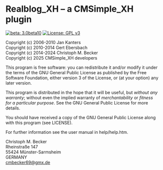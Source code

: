 Realblog_XH – a CMSimple_XH plugin
====================================

[![beta: 3.0beta10](https://img.shields.io/badge/beta-3.0beta10-red.svg)](https://github.com/cmsimple-xh/realblog_xh/releases)
[![License: GPL v3](https://img.shields.io/badge/License-GPL%20v3-blue.svg)](http://www.gnu.org/licenses/gpl-3.0)

Copyright (c) 2006-2010 Jan Kanters  
Copyright (c) 2010-2014 Gert Ebersbach  
Copyright (c) 2014-2024 Christoph M. Becker  
Copyright (c) 2025 CMSimple_XH developers  

This program is free software: you can redistribute it and/or modify
it under the terms of the GNU General Public License as published by
the Free Software Foundation, either version 3 of the License, or
(at your option) any later version.

This program is distributed in the hope that it will be useful,
but *without any warranty*; without even the implied warranty of
*merchantability* or *fitness for a particular purpose*.  See the
GNU General Public License for more details.

You should have received a copy of the GNU General Public License
along with this program (see LICENSE).

For further information see the user manual in help/help.htm.

Christoph M. Becker  
Rheinstraße 147  
55424 Münster-Sarmsheim  
GERMANY  
cmbecker69@gmx.de
